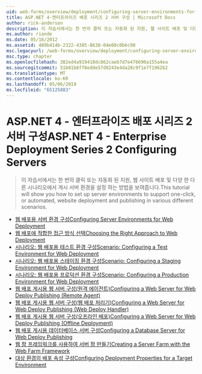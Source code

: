 ```yaml
---
uid: web-forms/overview/deployment/configuring-server-environments-for-web-deployment/index
title: ASP.NET 4-엔터프라이즈 배포 시리즈 2 서버 구성 | Microsoft Docs
author: rick-anderson
description: 이 자습서에서는 한 번의 클릭 또는 자동화 된 지원, 웹 사이트 배포 및 다양 한 다른 시나리오에는 게시 서버 환경을 설정 하는 방법을 보여 줍니다...
ms.author: riande
ms.date: 05/16/2012
ms.assetid: 489b414b-2322-4385-8638-04e08c0b6c90
msc.legacyurl: /web-forms/overview/deployment/configuring-server-environments-for-web-deployment
msc.type: chapter
ms.openlocfilehash: 382ed4a919418dc862caeb7d7e476690a155a4ea
ms.sourcegitcommit: 51b01b6ff8edde57d8243e4da28c9f1e7f1962b2
ms.translationtype: MT
ms.contentlocale: ko-KR
ms.lasthandoff: 05/06/2019
ms.locfileid: "65125883"
---
```

# <a name="aspnet-4---enterprise-deployment-series-2-configuring-servers"></a><span data-ttu-id="c9d13-103">ASP.NET 4 - 엔터프라이즈 배포 시리즈 2 서버 구성</span><span class="sxs-lookup"><span data-stu-id="c9d13-103">ASP.NET 4 - Enterprise Deployment Series 2 Configuring Servers</span></span>

> <span data-ttu-id="c9d13-104">이 자습서에서는 한 번의 클릭 또는 자동화 된 지원, 웹 사이트 배포 및 다양 한 다른 시나리오에서 게시 서버 환경을 설정 하는 방법을 보여줍니다.</span><span class="sxs-lookup"><span data-stu-id="c9d13-104">This tutorial will show you how to set up server environments to support one-click, or automated, website deployment and publishing in various different scenarios.</span></span>

- [<span data-ttu-id="c9d13-105">웹 배포용 서버 환경 구성</span><span class="sxs-lookup"><span data-stu-id="c9d13-105">Configuring Server Environments for Web Deployment</span></span>](configuring-server-environments-for-web-deployment.md)
- [<span data-ttu-id="c9d13-106">웹 배포에 적합한 접근 방식 선택</span><span class="sxs-lookup"><span data-stu-id="c9d13-106">Choosing the Right Approach to Web Deployment</span></span>](choosing-the-right-approach-to-web-deployment.md)
- [<span data-ttu-id="c9d13-107">시나리오: 웹 배포용 테스트 환경 구성</span><span class="sxs-lookup"><span data-stu-id="c9d13-107">Scenario: Configuring a Test Environment for Web Deployment</span></span>](scenario-configuring-a-test-environment-for-web-deployment.md)
- [<span data-ttu-id="c9d13-108">시나리오: 웹 배포용 스테이징 환경 구성</span><span class="sxs-lookup"><span data-stu-id="c9d13-108">Scenario: Configuring a Staging Environment for Web Deployment</span></span>](scenario-configuring-a-staging-environment-for-web-deployment.md)
- [<span data-ttu-id="c9d13-109">시나리오: 웹 배포용 프로덕션 환경 구성</span><span class="sxs-lookup"><span data-stu-id="c9d13-109">Scenario: Configuring a Production Environment for Web Deployment</span></span>](scenario-configuring-a-production-environment-for-web-deployment.md)
- [<span data-ttu-id="c9d13-110">웹 배포 게시용 웹 서버 구성(원격 에이전트)</span><span class="sxs-lookup"><span data-stu-id="c9d13-110">Configuring a Web Server for Web Deploy Publishing (Remote Agent)</span></span>](configuring-a-web-server-for-web-deploy-publishing-remote-agent.md)
- [<span data-ttu-id="c9d13-111">웹 배포 게시용 웹 서버 구성(웹 배포 처리기)</span><span class="sxs-lookup"><span data-stu-id="c9d13-111">Configuring a Web Server for Web Deploy Publishing (Web Deploy Handler)</span></span>](configuring-a-web-server-for-web-deploy-publishing-web-deploy-handler.md)
- [<span data-ttu-id="c9d13-112">웹 배포 게시용 웹 서버 구성(오프라인 배포)</span><span class="sxs-lookup"><span data-stu-id="c9d13-112">Configuring a Web Server for Web Deploy Publishing (Offline Deployment)</span></span>](configuring-a-web-server-for-web-deploy-publishing-offline-deployment.md)
- [<span data-ttu-id="c9d13-113">웹 배포 게시용 데이터베이스 서버 구성</span><span class="sxs-lookup"><span data-stu-id="c9d13-113">Configuring a Database Server for Web Deploy Publishing</span></span>](configuring-a-database-server-for-web-deploy-publishing.md)
- [<span data-ttu-id="c9d13-114">웹 팜 프레임워크를 사용하여 서버 팜 만들기</span><span class="sxs-lookup"><span data-stu-id="c9d13-114">Creating a Server Farm with the Web Farm Framework</span></span>](creating-a-server-farm-with-the-web-farm-framework.md)
- [<span data-ttu-id="c9d13-115">대상 환경의 배포 속성 구성</span><span class="sxs-lookup"><span data-stu-id="c9d13-115">Configuring Deployment Properties for a Target Environment</span></span>](configuring-deployment-properties-for-a-target-environment.md)

